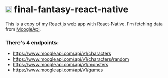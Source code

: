 # <img src="src/pages/icon-moogle.png" width="20"> final-fantasy-react-native

This is a copy of my React.js web app with React-Native.
I'm fetching data from <a href="https://www.moogleapi.com" target="blank">MoogleApi</a>.

### There's 4 endpoints:

* https://www.moogleapi.com/api/v1/characters
* https://www.moogleapi.com/api/v1/characters/random
* https://www.moogleapi.com/api/v1/monsters
* https://www.moogleapi.com/api/v1/games